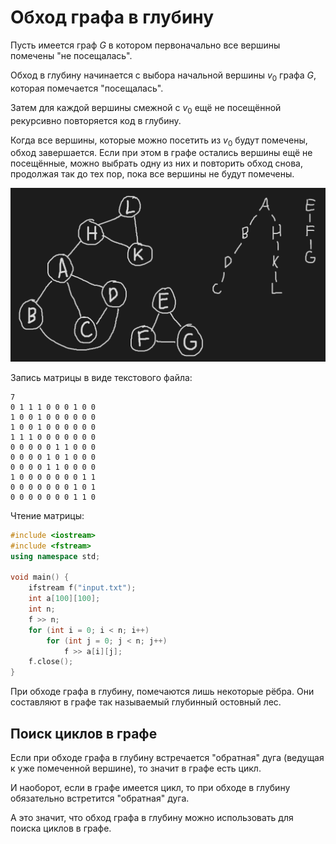 # Обход графа в глубину

Пусть имеется граф $G$ в котором первоначально все вершины помечены "не посещалась".

Обход в глубину начинается с выбора начальной вершины $v_0$ графа $G$, которая помечается "посещалась".

Затем для каждой вершины смежной с $v_0$ ещё не посещённой рекурсивно повторяется код в глубину.

Когда все вершины, которые можно посетить из $v_0$ будут помечены, обход завершается. Если при этом в графе остались вершины ещё не посещённые, можно выбрать одну из них и повторить обход снова, продолжая так до тех пор, пока все вершины не будут помечены.


![Pasted image 20240213161126.png](../../Pasted%20image%2020240213161126.png#)



Запись матрицы в виде текстового файла:

```
7
0 1 1 1 0 0 0 1 0 0
1 0 0 1 0 0 0 0 0 0
1 0 0 1 0 0 0 0 0 0
1 1 1 0 0 0 0 0 0 0
0 0 0 0 0 1 1 0 0 0
0 0 0 0 1 0 1 0 0 0
0 0 0 0 1 1 0 0 0 0
1 0 0 0 0 0 0 0 1 1
0 0 0 0 0 0 0 1 0 1
0 0 0 0 0 0 0 1 1 0
```

Чтение матрицы:

```cpp
#include <iostream>
#include <fstream>
using namespace std;

void main() {
	ifstream f("input.txt");
	int a[100][100];
	int n;
	f >> n;
	for (int i = 0; i < n; i++)
		for (int j = 0; j < n; j++)
			f >> a[i][j];
	f.close();
}
```

При обходе графа в глубину, помечаются лишь некоторые рёбра. Они составляют в графе так называемый глубинный остовный лес.

## Поиск циклов в графе

Если при обходе графа в глубину встречается "обратная" дуга (ведущая к уже помеченной вершине), то значит в графе есть цикл.

И наоборот, если в графе имеется цикл, то при обходе в глубину обязательно встретится "обратная" дуга.

А это значит, что обход графа в глубину можно использовать для поиска циклов в графе.